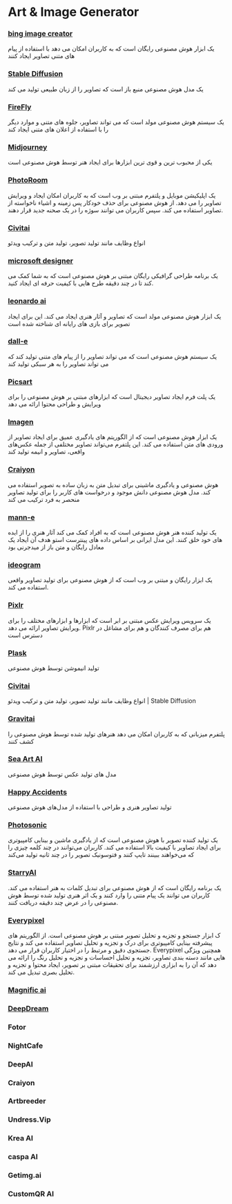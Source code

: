 # Art & Image Generator 

###  [bing image creator](https://www.bing.com/create) 
 یک ابزار هوش مصنوعی رایگان است که به کاربران امکان می دهد با استفاده از پیام های متنی تصاویر ایجاد کنند
 
###  [Stable Diffusion](https://clipdrop.co/stable-diffusion?output=true)  
 یک مدل هوش مصنوعی منبع باز است که تصاویر را از زبان طبیعی تولید می کند
###  [FireFly](https://firefly.adobe.com/) 
یک سیستم هوش مصنوعی مولد است که می تواند تصاویر، جلوه های متنی و موارد دیگر را با استفاده از اعلان های متنی ایجاد کند
### [Midjourney](https://www.midjourney.com/)
یکی از محبوب ترین و قوی ترین ابزارها برای ایجاد هنر توسط هوش مصنوعی است 
### [PhotoRoom](https://www.photoroom.com/)
 یک اپلیکیشن موبایل و پلتفرم مبتنی بر وب است که به کاربران امکان ایجاد و ویرایش تصاویر را می دهد. از هوش مصنوعی برای حذف خودکار پس زمینه و اشیاء ناخواسته از تصاویر استفاده می کند. سپس کاربران می توانند سوژه را در یک صحنه جدید قرار دهند.
### [Civitai](https://civitai.com/) 
 انواع وظایف مانند تولید تصویر، تولید متن و ترکیب ویدئو 
### [microsoft designer](https://designer.microsoft.com/) 
یک برنامه طراحی گرافیکی رایگان مبتنی بر هوش مصنوعی است که به شما کمک می کند تا در چند دقیقه طرح هایی با کیفیت حرفه ای ایجاد کنید.
###  [leonardo ai](https://leonardo.ai) 
 یک ابزار هوش مصنوعی مولد است که تصاویر و آثار هنری ایجاد می کند. این برای ایجاد تصویر برای بازی های رایانه ای شناخته شده است 
### [dall-e](https://openai.com/dall-e-2)
یک سیستم هوش مصنوعی است که می تواند تصاویر را از پیام های متنی تولید کند که می تواند تصاویر را به هر سبکی تولید کند
### [Picsart](https://picsart.com/ai-image-generator/)
یک پلت فرم ایجاد تصاویر دیجیتال است که ابزارهای مبتنی بر هوش مصنوعی را برای ویرایش و طراحی محتوا ارائه می دهد
### [Imagen](https://imagen.research.google/) 
یک ابزار هوش مصنوعی است که از الگوریتم های یادگیری عمیق برای ایجاد تصاویر از ورودی های متن استفاده می کند. این پلتفرم می‌تواند تصاویر مختلفی از جمله عکس‌های واقعی، تصاویر و انیمه تولید کند
### [Craiyon](https://www.craiyon.com/) 
هوش مصنوعی و یادگیری ماشینی برای تبدیل متن به زبان ساده به تصویر استفاده می کند. مدل هوش مصنوعی دانش موجود و درخواست های کاربر را برای تولید تصاویر منحصر به فرد ترکیب می کند
### [mann-e](https://manne.ir/)
یک تولید کننده هنر هوش مصنوعی است که به افراد کمک می کند آثار هنری را از ایده های خود خلق کنند. این مدل ایرانی بر اساس داده های پینترست استو هدف آن ایجاد یک معادل رایگان و متن باز از میدجرنی بود
### [ideogram](https://ideogram.ai/)
یک ابزار رایگان و مبتنی بر وب است که از هوش مصنوعی برای تولید تصاویر واقعی استفاده می کند.
### [Pixlr ](https://pixlr.com/) 
یک سرویس ویرایش عکس مبتنی بر ابر است که ابزارها و ابزارهای مختلف را برای ویرایش تصاویر ارائه می دهد. Pixlr هم برای مصرف کنندگان و هم برای مشاغل در دسترس است 

### [Plask](https://dashboard.plask.ai/login) 
تولید انیموشن توسط هوش مصنوعی
### [Civitai](https://civitai.com/) 
انواع وظایف مانند تولید تصویر، تولید متن و ترکیب ویدئو | Stable Diffusion  
###  [Gravitai](https://webui.graviti.com/) 
پلتفرم میزبانی که به کاربران امکان می دهد هنرهای تولید شده توسط هوش مصنوعی را کشف کنند 
### [Sea Art AI](https://www.seaart.ai/home) 
مدل های تولید عکس توسط هوش مصنوعی 
### [Happy Accidents](https://www.happyaccidents.ai/create) 
تولید تصاویر هنری و طراحی با استفاده از مدل‌های هوش مصنوعی
### [Photosonic](https://writesonic.com/photosonic-ai-art-generator) 
یک تولید کننده تصویر با هوش مصنوعی است که از یادگیری ماشین و بینایی کامپیوتری برای ایجاد تصاویر با کیفیت بالا استفاده می کند. کاربران می‌توانند در چند کلمه چیزی را که می‌خواهند ببینند تایپ کنند و فتوسونیک تصویر را در چند ثانیه تولید می‌کند
### [StarryAI](https://starryai.com/)
یک برنامه رایگان است که از هوش مصنوعی برای تبدیل کلمات به هنر استفاده می کند. کاربران می توانند یک پیام متنی را وارد کنند و یک اثر هنری تولید شده توسط هوش مصنوعی را در عرض چند دقیقه دریافت کنند.
### [Everypixel](https://www.everypixel.com/) 
ک ابزار جستجو و تجزیه و تحلیل تصویر مبتنی بر هوش مصنوعی است. از الگوریتم های پیشرفته بینایی کامپیوتری برای درک و تجزیه و تحلیل تصاویر استفاده می کند و نتایج جستجوی دقیق و مرتبط را در اختیار کاربران قرار می دهد. Everypixel همچنین ویژگی هایی مانند دسته بندی تصاویر، تجزیه و تحلیل احساسات و تجزیه و تحلیل رنگ را ارائه می دهد که آن را به ابزاری ارزشمند برای تحقیقات مبتنی بر تصویر، ایجاد محتوا و تجزیه و تحلیل بصری تبدیل می کند.
### [Magnific ai]() 
### [DeepDream]() 
### Fotor
### NightCafe
### DeepAI
### Craiyon
### Artbreeder
### Undress.Vip
### Krea AI
### caspa AI
### Getimg.ai
### CustomQR AI
